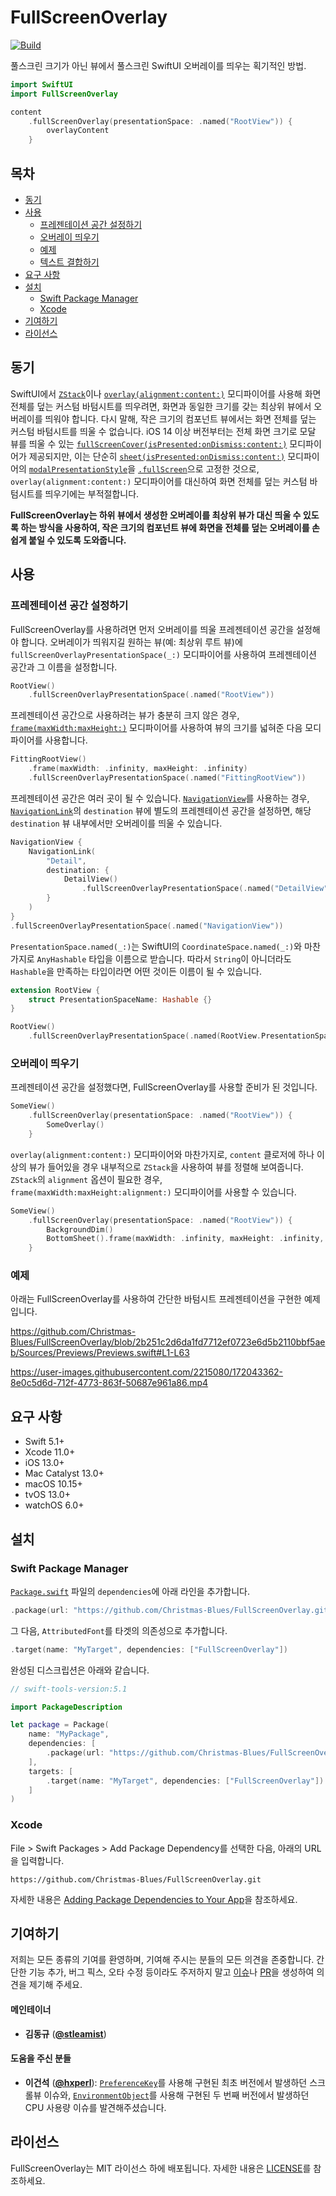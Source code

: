 # FullScreenOverlay

[![Build](https://github.com/Christmas-Blues/FullScreenOverlay/actions/workflows/build.yml/badge.svg)](https://github.com/Christmas-Blues/FullScreenOverlay/actions/workflows/build.yml)

풀스크린 크기가 아닌 뷰에서 풀스크린 SwiftUI 오버레이를 띄우는 획기적인 방법.

```swift
import SwiftUI
import FullScreenOverlay

content
    .fullScreenOverlay(presentationSpace: .named("RootView")) {
        overlayContent
    }
```

## 목차
- [동기](#동기)
- [사용](#사용)
    - [프레젠테이션 공간 설정하기](#프레젠테이션-공간-설정하기)
    - [오버레이 띄우기](#오버레이-띄우기)
    - [예제](#예제)
    - [텍스트 결합하기](#텍스트-결합하기)
- [요구 사항](#요구-사항)
- [설치](#설치)
    - [Swift Package Manager](#swift-package-manager)
    - [Xcode](#xcode)
- [기여하기](#기여하기)
- [라이선스](#라이선스)

## 동기

SwiftUI에서 [`ZStack`](https://developer.apple.com/documentation/swiftui/zstack)이나  [`overlay(alignment:content:)`](https://developer.apple.com/documentation/swiftui/view/overlay(alignment:content:)) 모디파이어를 사용해 화면 전체를 덮는 커스텀 바텀시트를 띄우려면, 화면과 동일한 크기를 갖는 최상위 뷰에서 오버레이를 띄워야 합니다. 다시 말해, 작은 크기의 컴포넌트 뷰에서는 화면 전체를 덮는 커스텀 바텀시트를 띄울 수 없습니다. iOS 14 이상 버전부터는 전체 화면 크기로 모달 뷰를 띄울 수 있는 [`fullScreenCover(isPresented:onDismiss:content:)`](https://developer.apple.com/documentation/swiftui/view/fullscreencover(ispresented:ondismiss:content:)) 모디파이어가 제공되지만, 이는 단순히 [`sheet(isPresented:onDismiss:content:)`](https://developer.apple.com/documentation/SwiftUI/view/sheet(isPresented:onDismiss:content:)) 모디파이어의 [`modalPresentationStyle`](https://developer.apple.com/documentation/uikit/uiviewcontroller/1621355-modalpresentationstyle)을 [`.fullScreen`](https://developer.apple.com/documentation/uikit/uimodalpresentationstyle/fullscreen)으로 고정한 것으로, `overlay(alignment:content:)` 모디파이어를 대신하여 화면 전체를 덮는 커스텀 바텀시트를 띄우기에는 부적절합니다.

**FullScreenOverlay는 하위 뷰에서 생성한 오버레이를 최상위 뷰가 대신 띄울 수 있도록 하는 방식을 사용하여, 작은 크기의 컴포넌트 뷰에 화면을 전체를 덮는 오버레이를 손쉽게 붙일 수 있도록 도와줍니다.**

## 사용

### 프레젠테이션 공간 설정하기

FullScreenOverlay를 사용하려면 먼저 오버레이를 띄울 프레젠테이션 공간을 설정해야 합니다. 오버레이가 띄워지길 원하는 뷰(예: 최상위 루트 뷰)에 `fullScreenOverlayPresentationSpace(_:)` 모디파이어를 사용하여 프레젠테이션 공간과 그 이름을 설정합니다.

```swift
RootView()
    .fullScreenOverlayPresentationSpace(.named("RootView"))
```

프레젠테이션 공간으로 사용하려는 뷰가 충분히 크지 않은 경우, [`frame(maxWidth:maxHeight:)`](https://developer.apple.com/documentation/swiftui/view/frame(minwidth:idealwidth:maxwidth:minheight:idealheight:maxheight:alignment:)) 모디파이어를 사용하여 뷰의 크기를 넓혀준 다음 모디파이어를 사용합니다.

```swift
FittingRootView()
    .frame(maxWidth: .infinity, maxHeight: .infinity)
    .fullScreenOverlayPresentationSpace(.named("FittingRootView"))
```

프레젠테이션 공간은 여러 곳이 될 수 있습니다. [`NavigationView`](https://developer.apple.com/documentation/swiftui/navigationview)를 사용하는 경우, [`NavigationLink`](https://developer.apple.com/documentation/swiftui/navigationlink)의 `destination` 뷰에 별도의 프레젠테이션 공간을 설정하면, 해당 `destination` 뷰 내부에서만 오버레이를 띄울 수 있습니다.

```swift
NavigationView {
    NavigationLink(
        "Detail",
        destination: {
            DetailView()
                .fullScreenOverlayPresentationSpace(.named("DetailView"))
        }
    )
}
.fullScreenOverlayPresentationSpace(.named("NavigationView"))
```

`PresentationSpace.named(_:)`는 SwiftUI의 `CoordinateSpace.named(_:)`와 마찬가지로 `AnyHashable` 타입을 이름으로 받습니다. 따라서 `String`이 아니더라도 `Hashable`을 만족하는 타입이라면 어떤 것이든 이름이 될 수 있습니다.

```swift
extension RootView {
    struct PresentationSpaceName: Hashable {}
}

RootView()
    .fullScreenOverlayPresentationSpace(.named(RootView.PresentationSpaceName()))
```

### 오버레이 띄우기

프레젠테이션 공간을 설정했다면, FullScreenOverlay를 사용할 준비가 된 것입니다.

```swift
SomeView()
    .fullScreenOverlay(presentationSpace: .named("RootView")) {
        SomeOverlay()
    }
```

`overlay(alignment:content:)` 모디파이어와 마찬가지로, `content` 클로저에 하나 이상의 뷰가 들어있을 경우 내부적으로 `ZStack`을 사용하여 뷰를 정렬해 보여줍니다. `ZStack`의 `alignment` 옵션이 필요한 경우, `frame(maxWidth:maxHeight:alignment:)` 모디파이어를 사용할 수 있습니다.

```swift
SomeView()
    .fullScreenOverlay(presentationSpace: .named("RootView")) {
        BackgroundDim()
        BottomSheet().frame(maxWidth: .infinity, maxHeight: .infinity, alignment: .bottom)
    }
```

### 예제

아래는 FullScreenOverlay를 사용하여 간단한 바텀시트 프레젠테이션을 구현한 예제입니다.

https://github.com/Christmas-Blues/FullScreenOverlay/blob/2b251c2d6da1fd7712ef0723e6d5b2110bbf5aeb/Sources/Previews/Previews.swift#L1-L63

https://user-images.githubusercontent.com/2215080/172043362-8e0c5d6d-712f-4773-863f-50687e961a86.mp4

## 요구 사항

- Swift 5.1+
- Xcode 11.0+
- iOS 13.0+
- Mac Catalyst 13.0+
- macOS 10.15+
- tvOS 13.0+
- watchOS 6.0+

## 설치

### Swift Package Manager

[`Package.swift`](https://developer.apple.com/documentation/swift_packages/package) 파일의 `dependencies`에 아래 라인을 추가합니다.

```swift
.package(url: "https://github.com/Christmas-Blues/FullScreenOverlay.git", .upToNextMajor(from: "1.1.0"))
```

그 다음, `AttributedFont`를 타겟의 의존성으로 추가합니다.

```swift
.target(name: "MyTarget", dependencies: ["FullScreenOverlay"])
```

완성된 디스크립션은 아래와 같습니다.

```swift
// swift-tools-version:5.1

import PackageDescription

let package = Package(
    name: "MyPackage",
    dependencies: [
        .package(url: "https://github.com/Christmas-Blues/FullScreenOverlay.git", .upToNextMajor(from: "1.1.0"))
    ],
    targets: [
        .target(name: "MyTarget", dependencies: ["FullScreenOverlay"])
    ]
)
```

### Xcode

File > Swift Packages > Add Package Dependency를 선택한 다음, 아래의 URL을 입력합니다.

```
https://github.com/Christmas-Blues/FullScreenOverlay.git
```

자세한 내용은 [Adding Package Dependencies to Your App](https://developer.apple.com/documentation/xcode/adding_package_dependencies_to_your_app)을 참조하세요.

## 기여하기

저희는 모든 종류의 기여를 환영하며, 기여해 주시는 분들의 모든 의견을 존중합니다. 간단한 기능 추가, 버그 픽스, 오타 수정 등이라도 주저하지 말고 [이슈](https://github.com/Christmas-Blues/FullScreenOverlay/issues)나 [PR](https://github.com/Christmas-Blues/FullScreenOverlay/pulls)을 생성하여 의견을 제기해 주세요.

#### 메인테이너

- **김동규** ([**@stleamist**](https://github.com/stleamist))

#### 도움을 주신 분들

- **이건석** ([**@hxperl**](https://github.com/hxperl)): [`PreferenceKey`](https://developer.apple.com/documentation/swiftui/preferencekey)를 사용해 구현된 최초 버전에서 발생하던 스크롤뷰 이슈와, [`EnvironmentObject`](https://developer.apple.com/documentation/swiftui/environmentobject)를 사용해 구현된 두 번째 버전에서 발생하던 CPU 사용량 이슈를 발견해주셨습니다.

## 라이선스

FullScreenOverlay는 MIT 라이선스 하에 배포됩니다. 자세한 내용은 [LICENSE](/LICENSE)를 참조하세요.
